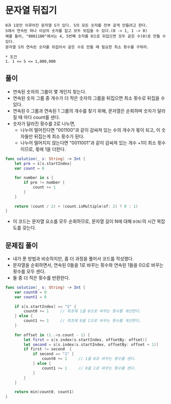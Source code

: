 # 문자열 뒤집기

```
0과 1로만 이루어진 문자열 S가 있다. S의 모든 숫자를 전부 같게 만들려고 한다.
S에서 연속된 하나 이상의 숫자를 잡고 모두 뒤집을 수 있다.(0 -> 1, 1 -> 0)
예를 들어, "0001100"에서는 4, 5번째 숫자를 0으로 뒤집으면 모두 같은 수(0)로 만들 수 있다.
문자열 S의 연속된 숫자를 뒤집어서 같은 수로 만들 때 필요한 최소 횟수를 구하라.

* 조건
1. 1 <= S <= 1,000,000
```

## 풀이

- 연속된 숫자의 그룹이 몇 개인지 찾는다.
- 연속된 숫자 그룹 중 개수가 더 작은 숫자의 그룹을 뒤집으면 최소 횟수로 뒤집을 수 있다.
- 연속된 0 그룹과 연속된 1 그룹의 개수를 찾기 위해, 문자열은 순회하며 숫자가 달라질 때 마다 count를 센다.
- 숫자가 달라진 횟수를 2로 나누면,
    - 나누어 떨어진다면 "001100"과 같이 감싸져 있는 수의 개수가 몫이 되고, 이 숫자들만 뒤집는게 최소 횟수가 된다.
    - 나누어 떨어지지 않는다면 "0011001"과 같이 감싸져 있는 개수 +1이 최소 횟수이므로, 몫에 1을 더한다.

```swift
func solution(_ s: String) -> Int {
    let pre = s[s.startIndex]
    var count = 0
    
    for number in s {
        if pre != number {
            count += 1
        }
    }
    
    return (count / 2) + (count.isMultiple(of: 2) ? 0 : 1)
}
```

- 이 코드는 문자열 요소를 모두 순회하므로, 문자열 길이 N에 대해 `O(N)`의 시간 복잡도를 갖는다.

## 문제집 풀이

- 내가 푼 방법과 비슷하지만, 좀 더 과정을 풀어서 코드를 작성했다.
- 문자열을 순회하면서, 연속된 0들을 1로 바꾸는 횟수와 연속된 1들을 0으로 바꾸는 횟수를 모두 센다.
- 둘 중 더 적은 횟수를 반환한다.

```swift
func solution(_ s: String) -> Int {
    var count0 = 0
    var count1 = 0
    
    if s[s.startIndex] == "1" {
        count0 += 1     // 최초에 1을 0으로 바꾸는 횟수를 계산한다.
    } else {
        count1 += 1     // 최초에 0을 1으로 바꾸는 횟수를 계산한다.
    }
    
    for offset in (1..<s.count - 1) {
        let first = s[s.index(s.startIndex, offsetBy: offset)]
        let second = s[s.index(s.startIndex, offsetBy: offset + 1)]
        if first != second  {
            if second == "1" {
                count0 += 1     // 1을 0로 바꾸는 횟수를 센다.
            } else {
                count1 += 1     // 0을 1로 바꾸는 횟수를 센다.
            }
        }
    }
    
    return min(count0, count1)
}
```
